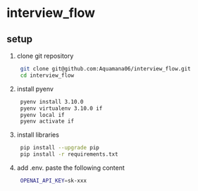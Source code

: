 # interview_flow

## setup

1. clone git repository
   ```sh
    git clone git@github.com:Aquamana06/interview_flow.git
    cd interview_flow
   ```
2. install pyenv
   ```sh
    pyenv install 3.10.0
    pyenv virtualenv 3.10.0 if
    pyenv local if
    pyenv activate if
   ```
3. install libraries
   ```sh
    pip install --upgrade pip
    pip install -r requirements.txt
   ```
4. add .env. paste the following content
   ```sh
    OPENAI_API_KEY=sk-xxx
   ```
